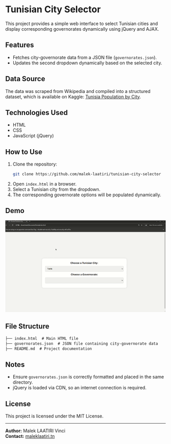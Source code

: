 # Tunisian City Selector

This project provides a simple web interface to select Tunisian cities and display corresponding governorates dynamically using jQuery and AJAX.

## Features
- Fetches city-governorate data from a JSON file (`governorates.json`).
- Updates the second dropdown dynamically based on the selected city. 

## Data Source
The data was scraped from Wikipedia and compiled into a structured dataset, which is available on Kaggle:
[Tunisia Population by City](https://www.kaggle.com/datasets/maleklaatiri/tunisia-population-by-city).

## Technologies Used
- HTML
- CSS
- JavaScript (jQuery)

## How to Use
1. Clone the repository:
   ```sh
   git clone https://github.com/malek-laatiri/tunisian-city-selector
   ```
2. Open `index.html` in a browser.
3. Select a Tunisian city from the dropdown.
4. The corresponding governorate options will be populated dynamically.

## Demo
![Tunisian City Selector in Action](demo.gif)

## File Structure
```
├── index.html  # Main HTML file
├── governorates.json  # JSON file containing city-governorate data
├── README.md  # Project documentation
```

## Notes
- Ensure `governorates.json` is correctly formatted and placed in the same directory.
- jQuery is loaded via CDN, so an internet connection is required.

## License
This project is licensed under the MIT License.

---
**Author:** Malek LAATIRI Vinci  
**Contact:** [maleklaatiri.tn](https://maleklaatiri.tn/)

